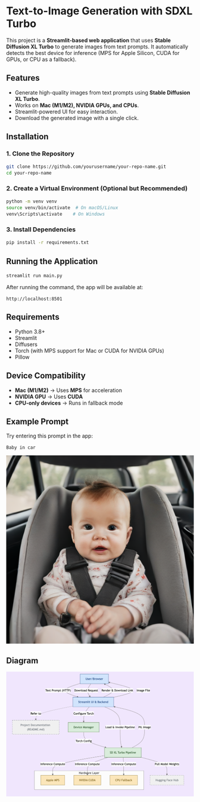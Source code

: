 # Text-to-Image Generation with SDXL Turbo 

This project is a **Streamlit-based web application** that uses **Stable Diffusion XL Turbo** to generate images from text prompts. It automatically detects the best device for inference (MPS for Apple Silicon, CUDA for GPUs, or CPU as a fallback).

## Features
- Generate high-quality images from text prompts using **Stable Diffusion XL Turbo**.
- Works on **Mac (M1/M2), NVIDIA GPUs, and CPUs**.
- Streamlit-powered UI for easy interaction.
- Download the generated image with a single click.

## Installation
### 1. Clone the Repository
```sh
git clone https://github.com/yourusername/your-repo-name.git
cd your-repo-name
```

### 2. Create a Virtual Environment (Optional but Recommended)
```sh
python -m venv venv
source venv/bin/activate  # On macOS/Linux
venv\Scripts\activate    # On Windows
```

### 3. Install Dependencies
```sh
pip install -r requirements.txt
```

## Running the Application
```sh
streamlit run main.py
```
After running the command, the app will be available at:
```
http://localhost:8501
```

## Requirements
- Python 3.8+
- Streamlit
- Diffusers
- Torch (with MPS support for Mac or CUDA for NVIDIA GPUs)
- Pillow

## Device Compatibility
- **Mac (M1/M2)** → Uses **MPS** for acceleration
- **NVIDIA GPU** → Uses **CUDA**
- **CPU-only devices** → Runs in fallback mode


## Example Prompt
Try entering this prompt in the app:
```
Baby in car
```
![Generated Image](generated_image.png)

## Diagram
![Generated Image](diag.png)
